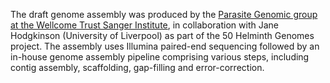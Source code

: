 [//]: # (Created by ./bin/manage_files.pl from ./species/Strongylus_vulgaris/PRJEB531/Strongylus_vulgaris_PRJEB531.assembly.html on Thu Jun 11 13:45:59 2020)
The draft genome assembly was produced by the [Parasite Genomic group at the Wellcome Trust Sanger Institute](http://www.sanger.ac.uk/research/projects/parasitegenomics/), in collaboration with Jane Hodgkinson (University of Liverpool) as part of the 50 Helminth Genomes project. The assembly uses Illumina paired-end sequencing followed by an in-house genome assembly pipeline comprising various steps, including contig assembly, scaffolding, gap-filling and error-correction.

